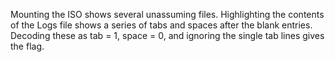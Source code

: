 Mounting the ISO shows several unassuming files. Highlighting the contents of the Logs file shows a series of tabs and spaces after the blank entries. Decoding these as tab = 1, space = 0, and ignoring the single tab lines gives the flag.
